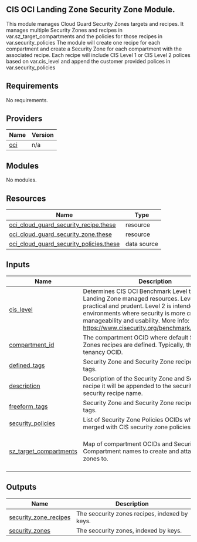 ## CIS OCI Landing Zone Security Zone Module.

This module manages Cloud Guard Security Zones targets and recipes.
It manages multiple Security Zones and recipes in var.sz\_target\_compartments and the policies for those recipes in var.security\_policies
The module will create one recipe for each compartment and create a Security Zone for each compartment with the associated recipe.
Each recipe will include CIS Level 1 or CIS Level 2 polices based on var.cis\_level and append the customer provided polices in var.security\_policies

## Requirements

No requirements.

## Providers

| Name | Version |
|------|---------|
| <a name="provider_oci"></a> [oci](#provider\_oci) | n/a |

## Modules

No modules.

## Resources

| Name | Type |
|------|------|
| [oci_cloud_guard_security_recipe.these](https://registry.terraform.io/providers/oracle/oci/latest/docs/resources/cloud_guard_security_recipe) | resource |
| [oci_cloud_guard_security_zone.these](https://registry.terraform.io/providers/oracle/oci/latest/docs/resources/cloud_guard_security_zone) | resource |
| [oci_cloud_guard_security_policies.these](https://registry.terraform.io/providers/oracle/oci/latest/docs/data-sources/cloud_guard_security_policies) | data source |

## Inputs

| Name | Description | Type | Default | Required |
|------|-------------|------|---------|:--------:|
| <a name="input_cis_level"></a> [cis\_level](#input\_cis\_level) | Determines CIS OCI Benchmark Level to apply on Landing Zone managed resources. Level 1 is be practical and prudent. Level 2 is intended for environments where security is more critical than manageability and usability. More info: https://www.cisecurity.org/benchmark/oracle_cloud | `string` | `"1"` | no |
| <a name="input_compartment_id"></a> [compartment\_id](#input\_compartment\_id) | The compartment OCID where default Security Zones recipes are defined. Typically, this is the tenancy OCID. | `string` | n/a | yes |
| <a name="input_defined_tags"></a> [defined\_tags](#input\_defined\_tags) | Security Zone and Security Zone recipe defined tags. | `map(string)` | `null` | no |
| <a name="input_description"></a> [description](#input\_description) | Description of the Security Zone and Security Zone recipe it will be appended to the security zone and security recipe name. | `string` | `""` | no |
| <a name="input_freeform_tags"></a> [freeform\_tags](#input\_freeform\_tags) | Security Zone and Security Zone recipe freeform tags. | `map(string)` | `null` | no |
| <a name="input_security_policies"></a> [security\_policies](#input\_security\_policies) | List of Security Zone Policies OCIDs which will be merged with CIS security zone policies. | `list` | `null` | no |
| <a name="input_sz_target_compartments"></a> [sz\_target\_compartments](#input\_sz\_target\_compartments) | Map of compartment OCIDs and Security Zone Compartment names to create and attach a security zones to. | <pre>map(object({<br>    sz_compartment_id = string<br>    sz_compartment_name = string<br>  }))</pre> | `{}` | no |

## Outputs

| Name | Description |
|------|-------------|
| <a name="output_security_zone_recipes"></a> [security\_zone\_recipes](#output\_security\_zone\_recipes) | The seccurity zones recipes, indexed by keys. |
| <a name="output_security_zones"></a> [security\_zones](#output\_security\_zones) | The seccurity zones, indexed by keys. |
